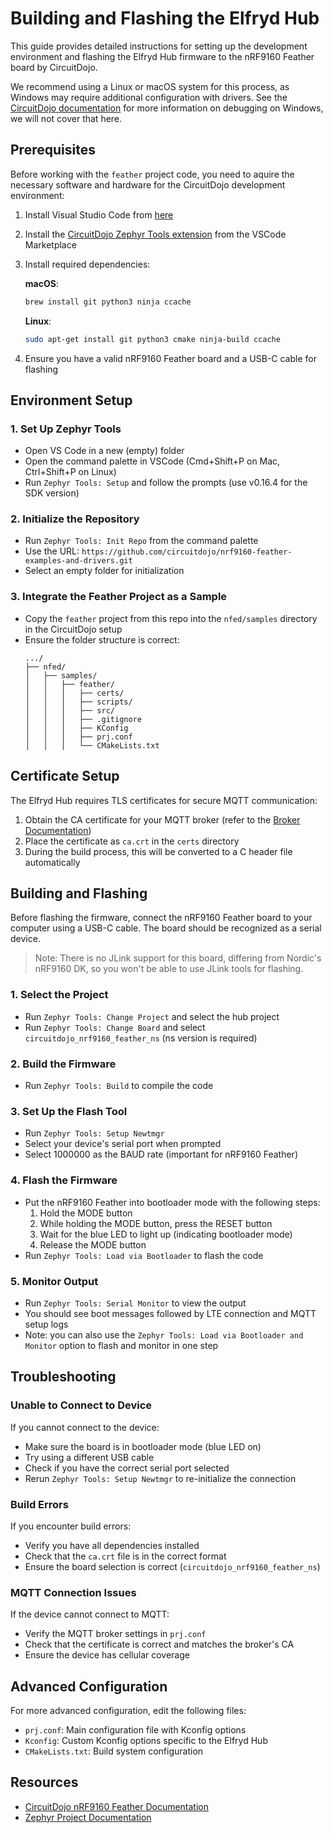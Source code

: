 # Building and Flashing the Elfryd Hub

This guide provides detailed instructions for setting up the development environment and flashing the Elfryd Hub firmware to the nRF9160 Feather board by CircuitDojo.

We recommend using a Linux or macOS system for this process, as Windows may require additional configuration with drivers. See the [CircuitDojo documentation](https://docs.circuitdojo.com/nrf9160-feather/sdk-setup-windows.html) for more information on debugging on Windows, we will not cover that here.

## Prerequisites

Before working with the `feather` project code, you need to aquire the necessary software and hardware for the CircuitDojo development environment:

1. Install Visual Studio Code from [here](https://code.visualstudio.com/download)
2. Install the [CircuitDojo Zephyr Tools extension](https://marketplace.visualstudio.com/items?itemName=circuitdojo.zephyr-tools) from the VSCode Marketplace
3. Install required dependencies:

   **macOS**:

   ```sh
   brew install git python3 ninja ccache
   ```

   **Linux**:

   ```sh
   sudo apt-get install git python3 cmake ninja-build ccache
   ```

4. Ensure you have a valid nRF9160 Feather board and a USB-C cable for flashing

## Environment Setup

### 1. Set Up Zephyr Tools

- Open VS Code in a new (empty) folder
- Open the command palette in VSCode (Cmd+Shift+P on Mac, Ctrl+Shift+P on Linux)
- Run `Zephyr Tools: Setup` and follow the prompts (use v0.16.4 for the SDK version)

### 2. Initialize the Repository

- Run `Zephyr Tools: Init Repo` from the command palette
- Use the URL: `https://github.com/circuitdojo/nrf9160-feather-examples-and-drivers.git`
- Select an empty folder for initialization

### 3. Integrate the Feather Project as a Sample

- Copy the `feather` project from this repo into the `nfed/samples` directory in the CircuitDojo setup
- Ensure the folder structure is correct:
  ```plaintext
  .../
  ├── nfed/
  │   ├── samples/
  │   │   ├── feather/
  │   │   │   ├── certs/
  │   │   │   ├── scripts/
  │   │   │   ├── src/
  │   │   │   ├── .gitignore
  │   │   │   ├── KConfig
  │   │   │   ├── prj.conf
  │   │   │   └── CMakeLists.txt
  ```

## Certificate Setup

The Elfryd Hub requires TLS certificates for secure MQTT communication:

1. Obtain the CA certificate for your MQTT broker (refer to the [Broker Documentation](../../broker/docs/vm_setup.md))
2. Place the certificate as `ca.crt` in the `certs` directory
3. During the build process, this will be converted to a C header file automatically

## Building and Flashing

Before flashing the firmware, connect the nRF9160 Feather board to your computer using a USB-C cable. The board should be recognized as a serial device.

> Note: There is no JLink support for this board, differing from Nordic's nRF9160 DK, so you won't be able to use JLink tools for flashing.

### 1. Select the Project

- Run `Zephyr Tools: Change Project` and select the hub project
- Run `Zephyr Tools: Change Board` and select `circuitdojo_nrf9160_feather_ns` (ns version is required)

### 2. Build the Firmware

- Run `Zephyr Tools: Build` to compile the code

### 3. Set Up the Flash Tool

- Run `Zephyr Tools: Setup Newtmgr`
- Select your device's serial port when prompted
- Select 1000000 as the BAUD rate (important for nRF9160 Feather)

### 4. Flash the Firmware

- Put the nRF9160 Feather into bootloader mode with the following steps:
  1. Hold the MODE button
  2. While holding the MODE button, press the RESET button
  3. Wait for the blue LED to light up (indicating bootloader mode)
  4. Release the MODE button
- Run `Zephyr Tools: Load via Bootloader` to flash the code

### 5. Monitor Output

- Run `Zephyr Tools: Serial Monitor` to view the output
- You should see boot messages followed by LTE connection and MQTT setup logs
- Note: you can also use the `Zephyr Tools: Load via Bootloader and Monitor` option to flash and monitor in one step

## Troubleshooting

### Unable to Connect to Device

If you cannot connect to the device:

- Make sure the board is in bootloader mode (blue LED on)
- Try using a different USB cable
- Check if you have the correct serial port selected
- Rerun `Zephyr Tools: Setup Newtmgr` to re-initialize the connection

### Build Errors

If you encounter build errors:

- Verify you have all dependencies installed
- Check that the `ca.crt` file is in the correct format
- Ensure the board selection is correct (`circuitdojo_nrf9160_feather_ns`)

### MQTT Connection Issues

If the device cannot connect to MQTT:

- Verify the MQTT broker settings in `prj.conf`
- Check that the certificate is correct and matches the broker's CA
- Ensure the device has cellular coverage

## Advanced Configuration

For more advanced configuration, edit the following files:

- `prj.conf`: Main configuration file with Kconfig options
- `Kconfig`: Custom Kconfig options specific to the Elfryd Hub
- `CMakeLists.txt`: Build system configuration

## Resources

- [CircuitDojo nRF9160 Feather Documentation](https://docs.circuitdojo.com/nrf9160-feather/getting-started.html)
- [Zephyr Project Documentation](https://docs.zephyrproject.org/latest/)
